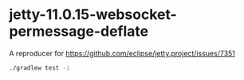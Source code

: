 # jetty-11.0.15-websocket-permessage-deflate

A reproducer for https://github.com/eclipse/jetty.project/issues/7351

```bash
./gradlew test -i
```
